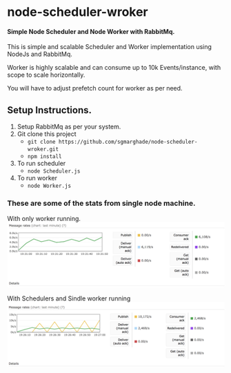 # node-scheduler-wroker
#### Simple Node Scheduler and Node Worker with RabbitMq.

This is simple and scalable Scheduler and  Worker implementation using NodeJs and RabbitMq.

Worker is highly scalable and can consume up to 10k Events/instance, with scope to scale horizontally.  

You will have to adjust prefetch count for worker as per need. 

## Setup Instructions.

1. Setup RabbitMq as per your system. 
2. Git clone this project 
    * `git clone https://github.com/sgmarghade/node-scheduler-wroker.git`
    * `npm install`
3. To run scheduler 
    * `node Scheduler.js`
4. To run worker
    * `node Worker.js`
    
### These are some of the stats from single node machine. 

With only worker running.
![Only Worker Running](/images/only-worker-running.png)

With Schedulers and Sindle worker running 
![Worker And Scheduler Running](/images/worker-scheduler.png)

 
